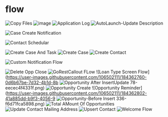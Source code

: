 # flow

![Copy Files](https://user-images.githubusercontent.com/106502111/184468374-5fc50bc9-617d-4d13-a559-16891bb91bb5.png)
![image](https://user-images.githubusercontent.com/106502111/184362310-1298f557-42b0-4b44-b37d-21474854ac37.png)
![Application Log](https://user-images.githubusercontent.com/106502111/184362533-e02b00f2-b2c9-4d06-b394-bdcdf2402a58.png)
![AutoLaunch-Update Description](https://user-images.githubusercontent.com/106502111/184362629-f36c42f5-f3a6-49c2-b759-ce9b6592b902.png)

![Case Create Notification](https://user-images.githubusercontent.com/106502111/184362653-2267b893-0aed-4ca1-b628-e3f340ffc308.png)

![Contact Schedular](https://user-images.githubusercontent.com/106502111/184362662-69be9320-ab84-447f-8a90-05e6abd3e91c.png)

![Create Case And Task](https://user-images.githubusercontent.com/106502111/184362674-a0b996f1-782f-49ab-bc54-2788e829da2b.png)
![Create Case](https://user-images.githubusercontent.com/106502111/184362690-8efbf899-b834-4081-b44e-5c882d12cf59.png)
![Create Contact](https://user-images.githubusercontent.com/106502111/184362703-b918a8f2-28c4-4fe8-8deb-7c4f66368caf.png)

![Custom Notification Flow](https://user-images.githubusercontent.com/106502111/184362727-82a13033-64f7-4040-b51f-a9ec1113e2d5.png)

![Delete Opp Close](https://user-images.githubusercontent.com/106502111/184362740-ec0cdd24-bd16-4b48-9cb5-25066c59cd46.png)
![GoRestCallout FLow](https://user-images.githubusercontent.com/106502111/184362749-8a005c13-196c-4f4f-b022-e9306c92a7f1.png)
![Loan Type Screen Flow](https://user-images.githubusercontent.com/106502111/184362760-0d6b67be-7d32-4b1d-8b
![Opportunity After InsertUpdate](https://user-images.githubusercontent.com/106502111/184362779-deb12fba-c629-4699-83af-27661885bc96.png)
78-eecec4f4331f.png)
![Opportunity Create](https://user-images.githubusercontent.com/106502111/184362787-8a74539c-1ec0-43e2-b5b1-d1cc74ae21e2.png)
![Opportunity Reminder](https://user-images.githubusercontent.com/106502111/184362802-41a885dd-b9f3-4056-9
![Opportunity-Before Insert](https://user-images.githubusercontent.com/106502111/184362816-305f0e85-93ad-4837-a2d5-a69021beab32.png)
336-f6d71fca5898.png)
![Total AMount Of Opportunities](https://user-images.githubusercontent.com/106502111/184362828-25597319-077d-4338-8cd9-d1b340fcc936.png)
![Update Contact Mailing Address](https://user-images.githubusercontent.com/106502111/184362842-36685973-8e6d-4cf2-b5d2-ef46456d3bc5.png)
![Upsert Contact](https://user-images.githubusercontent.com/106502111/184362855-7645e32f-0a69-4b2f-9472-c80a02fbf16a.png)
![Welcome Flow](https://user-images.githubusercontent.com/106502111/184362862-a7e443a2-6d4c-4201-80d3-96ef4790372c.png)

